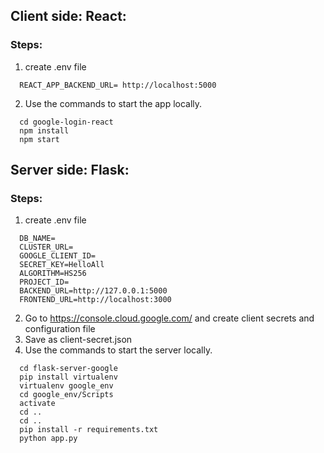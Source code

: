 ## Client side: React:
### Steps:
1. create .env file 
  ```
    REACT_APP_BACKEND_URL= http://localhost:5000
  ```
2. Use the commands to start the app locally.
  ```
    cd google-login-react
    npm install
    npm start
  ```

## Server side: Flask:
### Steps:
1. create .env file 
  ```
    DB_NAME=
    CLUSTER_URL=
    GOOGLE_CLIENT_ID=
    SECRET_KEY=HelloAll
    ALGORITHM=HS256
    PROJECT_ID=
    BACKEND_URL=http://127.0.0.1:5000
    FRONTEND_URL=http://localhost:3000
  ```
2. Go to https://console.cloud.google.com/ and create client secrets and configuration file
3. Save as client-secret.json
4. Use the commands to start the server locally.
  ```
    cd flask-server-google
    pip install virtualenv
    virtualenv google_env
    cd google_env/Scripts
    activate
    cd ..
    cd ..
    pip install -r requirements.txt
    python app.py
  ```
